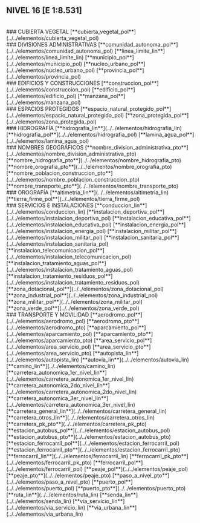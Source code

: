 ## NIVEL 16 [E 1:8.531]

<br />
### CUBIERTA VEGETAL
[**cubierta_vegetal_pol**](../../elementos/cubierta_vegetal_pol)  
<br />
### DIVISIONES ADMINISTRATIVAS
[**comunidad_autonoma_pol**](../../elementos/comunidad_autonoma_pol)  
[**linea_limite_lin**](../../elementos/linea_limite_lin)  
[**municipio_pol**](../../elementos/municipio_pol)  
[**nucleo_urbano_pol**](../../elementos/nucleo_urbano_pol)  
[**provincia_pol**](../../elementos/provincia_pol)  
<br />
### EDIFICIOS Y CONSTRUCCIONES
[**construccion_pol**](../../elementos/construccion_pol)  
[**edificio_pol**](../../elementos/edificio_pol)  
[**manzana_pol**](../../elementos/manzana_pol)  
<br />
### ESPACIOS PROTEGIDOS
[**espacio_natural_protegido_pol**](../../elementos/espacio_natural_protegido_pol)  
[**zona_protegida_pol**](../../elementos/zona_protegida_pol)  
<br />
### HIDROGRAFÍA
[**hidrografia_lin**](../../elementos/hidrografia_lin)  
[**hidrografia_pol**](../../elementos/hidrografia_pol)  
[**lamina_agua_pol**](../../elementos/lamina_agua_pol)  
<br />
### NOMBRES GEOGRÁFICOS
[**nombre_division_administrativa_pto**](../../elementos/nombre_division_administrativa_pto)  
[**nombre_hidrografia_pto**](../../elementos/nombre_hidrografia_pto)  
[**nombre_orografia_pto**](../../elementos/nombre_orografia_pto)  
[**nombre_poblacion_construccion_pto**](../../elementos/nombre_poblacion_construccion_pto)  
[**nombre_transporte_pto**](../../elementos/nombre_transporte_pto)  
<br />
### OROGRAFÍA
[**altimetria_lin**](../../elementos/altimetria_lin)  
[**tierra_firme_pol**](../../elementos/tierra_firme_pol)  
<br />
### SERVICIOS E INSTALACIONES
[**conduccion_lin**](../../elementos/conduccion_lin)  
[**instalacion_deportiva_pol**](../../elementos/instalacion_deportiva_pol)  
[**instalacion_educativa_pol**](../../elementos/instalacion_educativa_pol)  
[**instalacion_energia_pol**](../../elementos/instalacion_energia_pol)  
[**instalacion_militar_pol**](../../elementos/instalacion_militar_pol)  
[**instalacion_sanitaria_pol**](../../elementos/instalacion_sanitaria_pol)  
[**instalacion_telecomunicacion_pol**](../../elementos/instalacion_telecomunicacion_pol)  
[**instalacion_tratamiento_aguas_pol**](../../elementos/instalacion_tratamiento_aguas_pol)  
[**instalacion_tratamiento_residuos_pol**](../../elementos/instalacion_tratamiento_residuos_pol)  
[**zona_dotacional_pol**](../../elementos/zona_dotacional_pol)  
[**zona_industrial_pol**](../../elementos/zona_industrial_pol)  
[**zona_militar_pol**](../../elementos/zona_militar_pol)  
[**zona_verde_pol**](../../elementos/zona_verde_pol)  
<br />
### TRANSPORTE Y MOVILIDAD
[**aerodromo_pol**](../../elementos/aerodromo_pol)  
[**aerodromo_pto**](../../elementos/aerodromo_pto)  
[**aparcamiento_pol**](../../elementos/aparcamiento_pol)  
[**aparcamiento_pto**](../../elementos/aparcamiento_pto)  
[**area_servicio_pol**](../../elementos/area_servicio_pol)  
[**area_servicio_pto**](../../elementos/area_servicio_pto)  
[**autopista_lin**](../../elementos/autopista_lin)  
[**autovia_lin**](../../elementos/autovia_lin)  
[**camino_lin**](../../elementos/camino_lin)  
[**carretera_autonomica_1er_nivel_lin**](../../elementos/carretera_autonomica_1er_nivel_lin)  
[**carretera_autonomica_2do_nivel_lin**](../../elementos/carretera_autonomica_2do_nivel_lin)  
[**carretera_autonomica_3er_nivel_lin**](../../elementos/carretera_autonomica_3er_nivel_lin)  
[**carretera_general_lin**](../../elementos/carretera_general_lin)  
[**carretera_otros_lin**](../../elementos/carretera_otros_lin)  
[**carretera_pk_pto**](../../elementos/carretera_pk_pto)  
[**estacion_autobus_pol**](../../elementos/estacion_autobus_pol)  
[**estacion_autobus_pto**](../../elementos/estacion_autobus_pto)  
[**estacion_ferrocarril_pol**](../../elementos/estacion_ferrocarril_pol)  
[**estacion_ferrocarril_pto**](../../elementos/estacion_ferrocarril_pto)  
[**ferrocarril_lin**](../../elementos/ferrocarril_lin)  
[**ferrocarril_pk_pto**](../../elementos/ferrocarril_pk_pto)  
[**ferrocarril_pol**](../../elementos/ferrocarril_pol)  
[**peaje_pol**](../../elementos/peaje_pol)  
[**peaje_pto**](../../elementos/peaje_pto)  
[**paso_a_nivel_pto**](../../elementos/paso_a_nivel_pto)  
[**puerto_pol**](../../elementos/puerto_pol)  
[**puerto_pto**](../../elementos/puerto_pto)  
[**ruta_lin**](../../elementos/ruta_lin)  
[**senda_lin**](../../elementos/senda_lin)  
[**via_servicio_lin**](../../elementos/via_servicio_lin)  
[**via_urbana_lin**](../../elementos/via_urbana_lin)  
